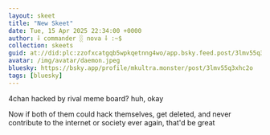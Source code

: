 ```yaml
---
layout: skeet
title: "New Skeet"
date: Tue, 15 Apr 2025 22:34:00 +0000
author: ⸸ commander ░ nova ⸸ :~$
collection: skeets
guid: at://did:plc:zzofxcatgqb5wpkqetnng4wo/app.bsky.feed.post/3lmv55q3xhc2o
avatar: /img/avatar/daemon.jpeg
bluesky: https://bsky.app/profile/mkultra.monster/post/3lmv55q3xhc2o
tags: [bluesky]
---
```


4chan hacked by rival meme board? huh, okay

Now if both of them could hack themselves, get deleted, and never contribute to the internet or society ever again, that'd be great
